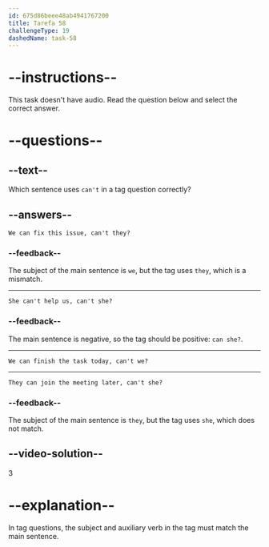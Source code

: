 ```yaml
---
id: 675d86beee48ab4941767200
title: Tarefa 58
challengeType: 19
dashedName: task-58
---
```


# --instructions--

This task doesn't have audio. Read the question below and select the correct answer.

# --questions--

## --text--

Which sentence uses `can't` in a tag question correctly?

## --answers--

`We can fix this issue, can't they?`

### --feedback--

The subject of the main sentence is `we`, but the tag uses `they`, which is a mismatch.

---

`She can't help us, can't she?`

### --feedback--

The main sentence is negative, so the tag should be positive: `can she?`.

---

`We can finish the task today, can't we?`

---

`They can join the meeting later, can't she?`

### --feedback--

The subject of the main sentence is `they`, but the tag uses `she`, which does not match.

## --video-solution--

3

# --explanation--

In tag questions, the subject and auxiliary verb in the tag must match the main sentence.

